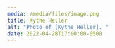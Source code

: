```yaml
---
media: /media/files/image.png
title: Kythe Heller
alt: "Photo of [Kythe Heller]. "
date: 2022-04-28T17:00:00-0500
---
```

